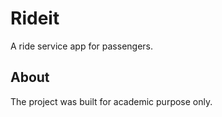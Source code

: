 # Rideit

A ride service app for passengers.

## About
The project was built for academic purpose only. 

